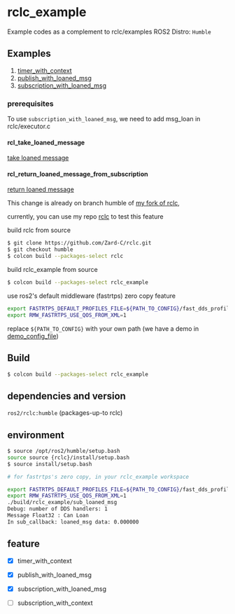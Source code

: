 # rclc_example

Example codes as a complement to rclc/examples
ROS2 Distro: `Humble`


## Examples

1. [timer_with_context](rclc_example/src/timer_with_context.c)
2. [publish_with_loaned_msg](rclc_example/src/pub_loaned_msg.c)
3. [subscription_with_loaned_msg](rclc_example/src/sub_loaned_msg.c)

### prerequisites

To use `subscription_with_loaned_msg`, we need to add msg_loan in rclc/executor.c

#### rcl_take_loaned_message

[take loaned message](https://github.com/ros2/rclc/compare/humble...Zard-C:rclc:humble#diff-82aa34a48fc24ad5d3eefc4e7937b764b3ff91947b0e7394ffab7bc78def736b)

#### rcl_return_loaned_message_from_subscription

[return loaned message](https://github.com/Zard-C/rclc_example/blob/main/rclc_example/src/sub_loaned_msg.c)


This change is already on branch humble of [my fork of rclc](https://github.com/Zard-C/rclc),

currently, you can use my repo [rclc](https://github.com/Zard-C/rclc) to test this feature

build rclc from source

```bash
$ git clone https://github.com/Zard-C/rclc.git
$ git checkout humble
$ colcon build --packages-select rclc
```
build rclc_example from source

```bash
$ colcon build --packages-select rclc_example
```
use ros2's default middleware (fastrtps) zero copy feature

```bash
export FASTRTPS_DEFAULT_PROFILES_FILE=${PATH_TO_CONFIG}/fast_dds_profiles.xml
export RMW_FASTRTPS_USE_QOS_FROM_XML=1
```
replace `${PATH_TO_CONFIG}` with your own path (we have a demo in [demo_config_file](config/fastrtps/fast_dds_profiles.xml))

## Build

```bash
$ colcon build --packages-select rclc_example
```
## dependencies and version

`ros2/rclc:humble` (packages-up-to rclc)

## environment

```bash
$ source /opt/ros2/humble/setup.bash
source source {rclc}/install/setup.bash
$ source install/setup.bash

# for fastrtps's zero copy, in your rclc_example workspace

export FASTRTPS_DEFAULT_PROFILES_FILE=${PATH_TO_CONFIG}/fast_dds_profiles.xml
export RMW_FASTRTPS_USE_QOS_FROM_XML=1
./build/rclc_example/sub_loaned_msg
Debug: number of DDS handlers: 1
Message Float32 : Can Loan
In sub_callback: loaned_msg data: 0.000000

```


## feature

- [x] timer_with_context
- [x] publish_with_loaned_msg
- [x] subscription_with_loaned_msg
- [ ] subscription_with_context

